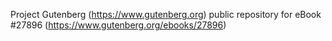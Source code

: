 Project Gutenberg (https://www.gutenberg.org) public repository for eBook #27896 (https://www.gutenberg.org/ebooks/27896)
